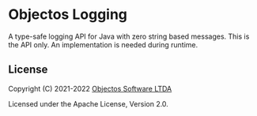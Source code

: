 # Objectos Logging

A type-safe logging API for Java with zero string based messages.
This is the API only. An implementation is needed during runtime.

## License

Copyright (C) 2021-2022 [Objectos Software LTDA](https://www.objectos.com.br)

Licensed under the Apache License, Version 2.0.
